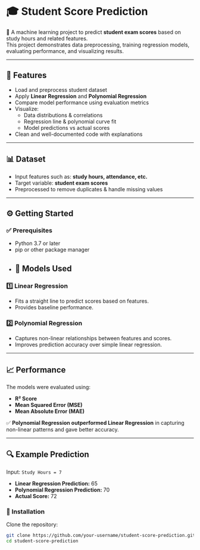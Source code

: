 # 🎓 Student Score Prediction  

📖 A machine learning project to predict **student exam scores** based on study hours and related features.  
This project demonstrates data preprocessing, training regression models, evaluating performance, and visualizing results.  

---

## 🚀 Features  
- Load and preprocess student dataset  
- Apply **Linear Regression** and **Polynomial Regression**  
- Compare model performance using evaluation metrics  
- Visualize:  
  - Data distributions & correlations  
  - Regression line & polynomial curve fit  
  - Model predictions vs actual scores  
- Clean and well-documented code with explanations  

---

## 📊 Dataset  
- Input features such as: **study hours, attendance, etc.**  
- Target variable: **student exam scores**  
- Preprocessed to remove duplicates & handle missing values  

---

## ⚙️ Getting Started  

### ✅ Prerequisites  
- Python 3.7 or later  
- pip or other package manager
- ## 🧠 Models Used  

### 1️⃣ Linear Regression  
- Fits a straight line to predict scores based on features.  
- Provides baseline performance.  

### 2️⃣ Polynomial Regression  
- Captures non-linear relationships between features and scores.  
- Improves prediction accuracy over simple linear regression.  

---

## 📈 Performance  

The models were evaluated using:  
- **R² Score**  
- **Mean Squared Error (MSE)**  
- **Mean Absolute Error (MAE)**  

✅ **Polynomial Regression outperformed Linear Regression** in capturing non-linear patterns and gave better accuracy.  

---

## 🔍 Example Prediction  

Input: `Study Hours = 7`  

- **Linear Regression Prediction:** 65  
- **Polynomial Regression Prediction:** 70  
- **Actual Score:** 72  


### 🔧 Installation  
Clone the repository:  
```bash
git clone https://github.com/your-username/student-score-prediction.git
cd student-score-prediction
